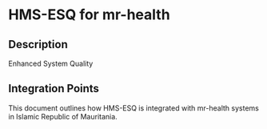 # HMS-ESQ for mr-health

## Description

Enhanced System Quality

## Integration Points

This document outlines how HMS-ESQ is integrated with mr-health systems in Islamic Republic of Mauritania.
